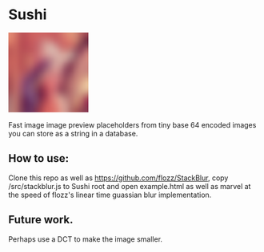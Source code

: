 # Sushi

![alt tag](https://github.com/tommyp1ckles/Sushi/blob/master/canvas.png)

Fast image image preview placeholders from tiny base 64 encoded images you
can store as a string in a database.

## How to use:
Clone this repo as well as https://github.com/flozz/StackBlur, copy
/src/stackblur.js to Sushi root and open example.html as well as marvel 
at the speed of flozz's linear time guassian blur implementation.

## Future work.
Perhaps use a DCT to make the image smaller.
